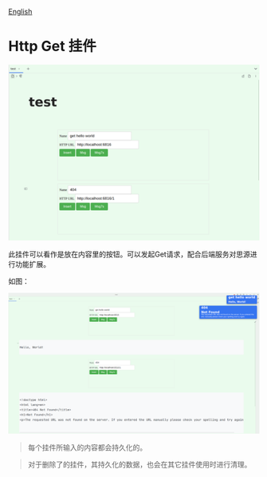 [English](https://github.com/IAliceBobI/sy-httpget-widget/blob/main/README.md)

# Http Get 挂件

![preview](./preview-2.png)

此挂件可以看作是放在内容里的按钮。可以发起Get请求，配合后端服务对思源进行功能扩展。

如图：

![preview](./preview-1.png)

> 每个挂件所输入的内容都会持久化的。

> 对于删除了的挂件，其持久化的数据，也会在其它挂件使用时进行清理。
